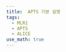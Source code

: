 ```yaml
---
title:  APTS 기본 설명
tags:
  - MLR1
  - APTS
  - ALICE
use_math: true
---
```

<!--

## 배경
APTS는 ITS3 업그레이드 계획 중에 개발된 검출기이다.
ITS3의 주요 목표는 물질량을 줄이는 것과 충돌 지점에 보다 가깝게 검출기를 배치하는 것이다.
이 때 물질량을 줄이기위한 계획의 일환으로 회로를 더 세밀하게 인쇄하는 것이 있다.
이렇게 되면 검출기에서 소비되는 전력을 줄여 발열을 제거하여 냉각 시스템으로 물을 사용하지 않을 수 있다.
기존 ALPIDE에서는 TaworJazz 회사의 180nm 공정을 사용하였다. 
이 때 회로를 더 세밀하게 인쇄하기 위해 65nm공정을 채택하기로 하였다.
따라서 이러한 65nm 공정을 검증하기 위하여 MLR1 칩셋이 개발되게 되었다.
여기서 APTS는 이러한 칩셋에 배치된 검출기 중 하나이다.

## 명명법
APTS에는 다양한 변종들이 있으며 회로, 픽셀 면적, MAPS 구조 등에 따라 크게 나뉜다.
이러한 특성들의 조합에 따라 APTS에는 총 44가지의 변종들이 존재한다.
따라오는 세부 세션에서는 각 특성들의 설명을 간단히 소개한다.

### 회로
APTS의 회로 종류에는 크게 F(basic source follower), A(source follower structure with in-pixel amplifier), O(OPAMP)가 있다.

![F 타입]({{ site.baseurl }}{% link theme/img/apts/basic source follower.png %}){: width="40%"}

F 타입은 강력한 아날로그 리드아웃을 제공하나 느리다.
그리고 증폭기가 없기 때문에 출력 신호가 입력 신호보다 작다.

![A 타입 DC]({{ site.baseurl }}{% link theme/img/apts/DC coupled amplifier.png %}){: width="40%"}
![A 타입 AC]({{ site.baseurl }}{% link theme/img/apts/AC coupled amplifier.png %}){: width="40%"}

A 타입은 기본 소스 팔로워 구조 기반에 픽셀 프론트-엔드와 소스 팔로워 체인 전에 픽셀 내부 증폭기가 달려있다.
증폭기에 의해 높은 게인이 A 타입의 특징이다.
A 타입은 다시 DC 커플드 타입과 AC 커플드 타입으로 나뉜다. 

![O 타입]({{ site.baseurl }}{% link theme/img/apts/Opamp.png %}){: width="40%"}

O 타입은 고속의 OpAmp가 바깥 출력부에 달려 있는 것으로 더 좋은 타이밍 퍼포먼스와 $50\mathrm{\Omega}$ 종말 저항을 보드에 제공한다.
프론트-엔드는 소스 팔로워 구조와 동일하다.

### 픽셀 면적
APTS는 총 네 가지 픽셀 면적을 가진다.
각각의 모양은 정사각형으로 한 변의 길이가 각각 $10 \mathrm{\mu m}$, $15 \mathrm{\mu m}$, $20 \mathrm{\mu m}$ 그리고 $25 \mathrm{\mu m}$이다. 

### MAPS 구조
![MAPS 구조]({{ site.baseurl }}{% link theme/img/apts/MAPS types.png %}){: width="40%"}

기존 ITS의 MAPS구조에서는 n-well 수집 다이오드 주변으로 공핍 영역이 형성되어 입자가 지나가면서 만들어내는 전자가 자유 거동 중 공핍 영역에 도달하면 수집 다이오드로 모이는 방식을 사용하였다.
이러한 방식의 문제점은 픽셀마다 균일한 공핍 영역 제공이 불가능하고 공핍 영역과 비공핍 영역에서 입자가 발생했을 때 결과가 달라질 수도 있다.
따라서 새로 개발되는 칩에서는 약한 n형 도핑을 추가하여 공핍영역을 픽셀 전체로 확장한다. 
이 때 n형 도핑을 추가하는 방식에는 픽셀 윗면 전체를 약한 n형 도핑을 하는 B 타입과 픽셀과 픽셀 사이에 간격을 두는 P 타입이 존재한다. 
-->